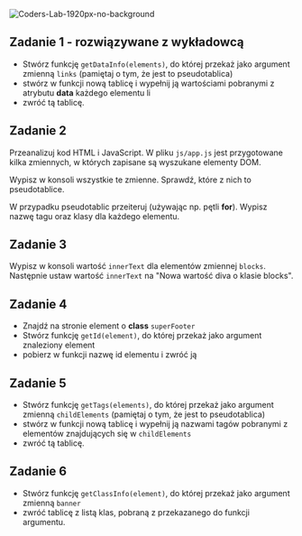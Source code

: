 ![Coders-Lab-1920px-no-background](https://user-images.githubusercontent.com/152855/73064373-5ed69780-3ea1-11ea-8a71-3d370a5e7dd8.png)



## Zadanie 1 - rozwiązywane z wykładowcą 

* Stwórz funkcję `getDataInfo(elements)`, do której przekaż jako argument zmienną `links` (pamiętaj o tym, że jest to pseudotablica)
* stwórz w funkcji nową tablicę i wypełnij ją wartościami pobranymi z atrybutu **data** każdego elementu li
* zwróć tą tablicę.



## Zadanie 2

Przeanalizuj kod HTML i JavaScript. W pliku `js/app.js` jest przygotowane kilka zmiennych, w których zapisane są wyszukane elementy DOM.

Wypisz w konsoli wszystkie te zmienne. Sprawdź, które z nich to pseudotablice.

W przypadku pseudotablic przeiteruj (używając np. pętli **for**). Wypisz nazwę tagu oraz klasy dla każdego elementu.



## Zadanie 3

Wypisz w konsoli wartość ```innerText``` dla elementów zmiennej ```blocks```. Następnie ustaw wartość ```innerText``` na "Nowa wartość diva o klasie blocks".



## Zadanie 4

* Znajdź na stronie element o **class**  `superFooter`
* Stwórz funkcję ```getId(element)```, do której przekaż jako argument znaleziony element
* pobierz w funkcji nazwę id elementu i zwróć ją



## Zadanie 5

* Stwórz funkcję ```getTags(elements)```, do której przekaż jako argument zmienną ```childElements``` (pamiętaj o tym, że jest to pseudotablica)
* stwórz w funkcji nową tablicę i wypełnij ją nazwami tagów pobranymi z elementów znajdujących się w ```childElements```
* zwróć tą tablicę.



## Zadanie 6

* Stwórz funkcję ```getClassInfo(element)```, do której przekaż jako argument zmienną ```banner```
*  zwróć tablicę z listą klas, pobraną z przekazanego do funkcji argumentu.

